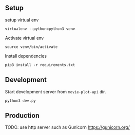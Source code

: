 ## Setup 

setup virtual env

```shell script
virtualenv --python=python3 venv
```

Activate virtual env

```shell script
source venv/bin/activate
```

Install dependencies

```
pip3 install -r requirements.txt
```


## Development

Start development server from ``movie-plot-api`` dir.
```shell script
python3 dev.py
``` 

## Production

TODO: use http server such as Gunicorn https://gunicorn.org/


